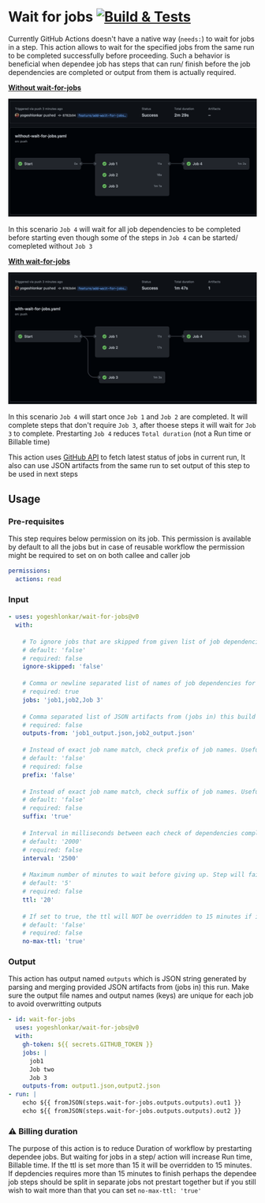 # Wait for jobs [![Build & Tests](https://github.com/yogeshlonkar/wait-for-jobs/actions/workflows/on-push.yaml/badge.svg)](https://github.com/yogeshlonkar/wait-for-jobs/actions/workflows/on-push.yaml)

Currently GitHub Actions doesn't have a native way (`needs:`) to wait for jobs in a step. This action allows to wait for the specified jobs from the same run to be completed successfully before proceeding. Such a behavior is beneficial when dependee job has steps that can run/ finish before the job dependencies are completed or output from them is actually required.

[**Without wait-for-jobs**][without-wait-for-jobs-run]

![without-wait-for-jobs](docs/without-wait-for-jobs.png)

In this scenario `Job 4` will wait for all job dependencies to be completed before starting even though some of the steps in `Job 4` can be started/ comepleted without `Job 3`

[**With wait-for-jobs**][with-wait-for-jobs-run]

![with-wait-for-jobs](docs/with-wait-for-jobs.png)

In this scenario `Job 4` will start once `Job 1` and `Job 2` are completed. It will complete steps that don't require `Job 3`, after thoese steps it will wait for `Job 3` to complete. Prestarting `Job 4` reduces `Total duration` (not a Run time or Billable time) 

This action uses [GitHub API][jobs-for-a-workflow-run-attempt] to fetch latest status of jobs in current run, It also can use JSON artifacts from the same run to set output of this step to be used in next steps

## Usage

### Pre-requisites

This step requires below permission on its job. This permission is available by default to all the jobs but in case of reusable workflow the permission might be required to set on on both callee and caller job

```yaml
permissions:
  actions: read
```

### Input

```yaml
- uses: yogeshlonkar/wait-for-jobs@v0
  with:

    # To ignore jobs that are skipped from given list of job dependencies
    # default: 'false'
    # required: false
    ignore-skipped: 'false'

    # Comma or newline separated list of names of job dependencies for this step, it must be `name:` property of job if set
    # required: true
    jobs: 'job1,job2,Job 3'

    # Comma separated list of JSON artifacts from (jobs in) this build that will be parse to set as output for this step
    # required: false
    outputs-from: 'job1_output.json,job2_output.json'

    # Instead of exact job name match, check prefix of job names. Useful in case of reusable workflows
    # default: 'false'
    # required: false
    prefix: 'false'

    # Instead of exact job name match, check suffix of job names. Useful in case of reusable workflows
    # default: 'false'
    # required: false
    suffix: 'true'

    # Interval in milliseconds between each check of dependencies completion
    # default: '2000'
    # required: false
    interval: '2500'

    # Maximum number of minutes to wait before giving up. Step will fail with message providing remaining job names.
    # default: '5'
    # required: false
    ttl: '20'

    # If set to true, the ttl will NOT be overridden to 15 minutes if it is set more than 15 minutes
    # default: 'false'
    # required: false
    no-max-ttl: 'true'
```

### Output

This action has output named `outputs` which is JSON string generated by parsing and merging provided JSON artifacts from (jobs in) this run. Make sure the output file names and output names (keys) are unique for each job to avoid overwritting outputs

```yaml
- id: wait-for-jobs
  uses: yogeshlonkar/wait-for-jobs@v0
  with:
    gh-token: ${{ secrets.GITHUB_TOKEN }}
    jobs: |
      job1
      Job two
      Job 3
    outputs-from: output1.json,output2.json
- run: |
    echo ${{ fromJSON(steps.wait-for-jobs.outputs.outputs).out1 }}
    echo ${{ fromJSON(steps.wait-for-jobs.outputs.outputs).out2 }}
```

### ⚠️ Billing duration

The purpose of this action is to reduce Duration of workflow by prestarting dependee jobs. But waiting for jobs in a step/ action will increase Run time, Billable time. 
If the ttl is set more than 15 it will be overridden to 15 minutes. If depdencies requires more than 15 minutes to finish perhaps the dependee job steps should be split in separate jobs not prestart together but if you still wish to wait more than that you can set `no-max-ttl: 'true'`


[jobs-for-a-workflow-run-attempt]: https://docs.github.com/en/rest/actions/workflow-jobs#list-jobs-for-a-workflow-run-attempt
[with-wait-for-jobs-run]: https://github.com/yogeshlonkar/wait-for-jobs/actions/runs/3077494840
[without-wait-for-jobs-run]: https://github.com/yogeshlonkar/wait-for-jobs/actions/runs/3077494839
